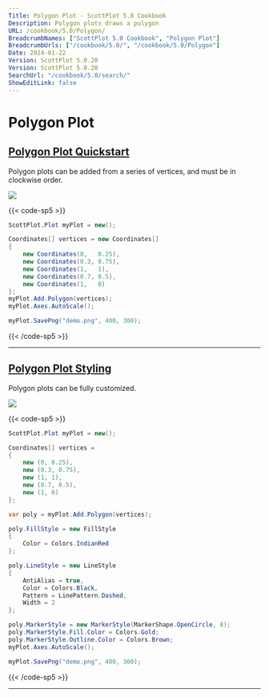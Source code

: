 ```yaml
---
Title: Polygon Plot - ScottPlot 5.0 Cookbook
Description: Polygon plots draws a polygon
URL: /cookbook/5.0/Polygon/
BreadcrumbNames: ["ScottPlot 5.0 Cookbook", "Polygon Plot"]
BreadcrumbUrls: ["/cookbook/5.0/", "/cookbook/5.0/Polygon"]
Date: 2024-01-22
Version: ScottPlot 5.0.20
Version: ScottPlot 5.0.20
SearchUrl: "/cookbook/5.0/search/"
ShowEditLink: false
---
```


# Polygon Plot


<h2><a href='/cookbook/5.0/Polygon/PolygonQuickstart'>Polygon Plot Quickstart</a></h2>

Polygon plots can be added from a series of vertices, and must be in clockwise order.

[![](/cookbook/5.0/images/PolygonQuickstart.png)](/cookbook/5.0/images/PolygonQuickstart.png)

{{< code-sp5 >}}

```cs
ScottPlot.Plot myPlot = new();

Coordinates[] vertices = new Coordinates[]
{
    new Coordinates(0,   0.25),
    new Coordinates(0.3, 0.75),
    new Coordinates(1,   1),
    new Coordinates(0.7, 0.5),
    new Coordinates(1,   0)
};
myPlot.Add.Polygon(vertices);
myPlot.Axes.AutoScale();

myPlot.SavePng("demo.png", 400, 300);

```

{{< /code-sp5 >}}

<hr class='my-5 invisible'>


<h2><a href='/cookbook/5.0/Polygon/PolygonStyling'>Polygon Plot Styling</a></h2>

Polygon plots can be fully customized.

[![](/cookbook/5.0/images/PolygonStyling.png)](/cookbook/5.0/images/PolygonStyling.png)

{{< code-sp5 >}}

```cs
ScottPlot.Plot myPlot = new();

Coordinates[] vertices =
{
    new (0, 0.25),
    new (0.3, 0.75),
    new (1, 1),
    new (0.7, 0.5),
    new (1, 0)
};

var poly = myPlot.Add.Polygon(vertices);

poly.FillStyle = new FillStyle
{
    Color = Colors.IndianRed
};

poly.LineStyle = new LineStyle
{
    AntiAlias = true,
    Color = Colors.Black,
    Pattern = LinePattern.Dashed,
    Width = 2
};

poly.MarkerStyle = new MarkerStyle(MarkerShape.OpenCircle, 8);
poly.MarkerStyle.Fill.Color = Colors.Gold;
poly.MarkerStyle.Outline.Color = Colors.Brown;
myPlot.Axes.AutoScale();

myPlot.SavePng("demo.png", 400, 300);

```

{{< /code-sp5 >}}

<hr class='my-5 invisible'>

